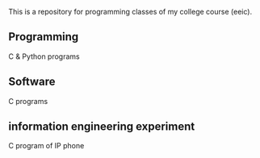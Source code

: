 This is a repository for programming classes of my college course (eeic).
## Programming
C & Python programs
## Software
C programs
## information engineering experiment
C program of IP phone
